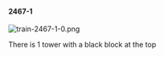 #### 2467-1
![train-2467-1-0.png](https://github.com/lil-lab/nlvr/raw/master/nlvr/train/images/26/train-2467-1-0.png "train-2467-1-0.png")

There is 1 tower with a black block at the top